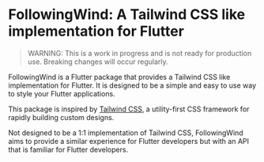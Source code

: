 FollowingWind: A Tailwind CSS like implementation for Flutter
===

> WARNING: This is a work in progress and is not ready for production use. Breaking changes will occur regularly.

FollowingWind is a Flutter package that provides a Tailwind CSS like implementation for Flutter. It is designed to be a simple and easy to use way to style your Flutter applications.

This package is inspired by [Tailwind CSS](https://tailwindcss.com/), a utility-first CSS framework for rapidly building custom designs. 

Not designed to be a 1:1 implementation of Tailwind CSS, FollowingWind aims to provide a similar experience for Flutter developers but with an API that is familiar for Flutter developers. 
